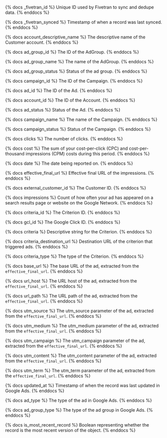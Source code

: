 {% docs _fivetran_id %}
Unique ID used by Fivetran to sync and dedupe data.
{% enddocs %}

{% docs _fivetran_synced %}
Timestamp of when a record was last synced.
{% enddocs %}

{% docs account_descriptive_name %}
The descriptive name of the Customer account.
{% enddocs %}

{% docs ad_group_id %}
The ID of the AdGroup.
{% enddocs %}

{% docs ad_group_name %}
The name of the AdGroup.
{% enddocs %}

{% docs ad_group_status %}
Status of the ad group.
{% enddocs %}

{% docs campaign_id %}
The ID of the Campaign.
{% enddocs %}

{% docs ad_id %}
The ID of the Ad.
{% enddocs %}

{% docs account_id %}
The ID of the Account.
{% enddocs %}


{% docs ad_status %}
Status of the Ad.
{% enddocs %}

{% docs campaign_name %}
The name of the Campaign.
{% enddocs %}

{% docs campaign_status %}
Status of the Campaign.
{% enddocs %}

{% docs clicks %}
The number of clicks.
{% enddocs %}

{% docs cost %}
The sum of your cost-per-click (CPC) and cost-per-thousand impressions (CPM) costs during this period.
{% enddocs %}

{% docs date %}
The date being reported on.
{% enddocs %}

{% docs effective_final_url %}
Effective final URL of the impressions.
{% enddocs %}

{% docs external_customer_id %}
The Customer ID.
{% enddocs %}

{% docs impressions %}
Count of how often your ad has appeared on a search results page or website on the Google Network.
{% enddocs %}

{% docs criteria_id %}
The Criterion ID.
{% enddocs %}

{% docs gcl_id %}
The Google Click ID.
{% enddocs %}

{% docs criteria %}
Descriptive string for the Criterion.
{% enddocs %}

{% docs criteria_destination_url %}
Destination URL of the criterion that triggered ads.
{% enddocs %}

{% docs criteria_type %}
The type of the Criterion.
{% enddocs %}

{% docs base_url %}
The base URL of the ad, extracted from the `effective_final_url`.
{% enddocs %}

{% docs url_host %}
The URL host of the ad, extracted from the `effective_final_url`.
{% enddocs %}

{% docs url_path %}
The URL path of the ad, extracted from the `effective_final_url`.
{% enddocs %}

{% docs utm_source %}
The utm_source parameter of the ad, extracted from the `effective_final_url`.
{% enddocs %}

{% docs utm_medium %}
The utm_medium parameter of the ad, extracted from the `effective_final_url`.
{% enddocs %}

{% docs utm_campaign %}
The utm_campaign parameter of the ad, extracted from the `effective_final_url`.
{% enddocs %}

{% docs utm_content %}
The utm_content parameter of the ad, extracted from the `effective_final_url`.
{% enddocs %}

{% docs utm_term %}
The utm_term parameter of the ad, extracted from the `effective_final_url`.
{% enddocs %}

{% docs updated_at %}
Timestamp of when the record was last updated in Google Ads.
{% enddocs %}

{% docs ad_type %}
The type of the ad in Google Ads.
{% enddocs %}

{% docs ad_group_type %}
The type of the ad group in Google Ads.
{% enddocs %}

{% docs is_most_recent_record %}
Boolean representing whether the record is the most recent version of the object.
{% enddocs %}